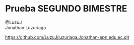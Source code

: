 # Prueba SEGUNDO BIMESTRE  

@LuzuJ  
Jonathan Luzuriaga

https://github.com/LuzuJ/luzuriaga.Jonathan-epn.edu.ec.git

